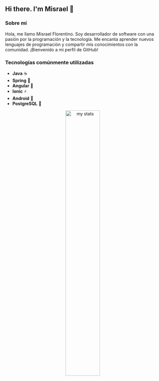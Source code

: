 ## Hi there. I'm Misrael 👋

### Sobre mí
Hola, me llamo Misrael Florentino. Soy desarrollador de software con una pasión por la programación y la tecnología. Me encanta aprender nuevos lenguajes de programación y compartir mis conocimientos con la comunidad. ¡Bienvenido a mi perfil de GitHub!

### Tecnologías comúnmente utilizadas
- **Java** ☕
- **Spring** 🌱
- **Angular** 📐
- **Ionic** ⚡
- **Android** 🤖
- **PostgreSQL** 🐘

<div align="center">
  <img alt="my stats" width="47%" src="https://github-readme-stats.vercel.app/api?username=misraeldev"/>
  <!-- <img alt="top langs" width="49%" src="https://github-readme-stats.vercel.app/api/top-langs/?username=misraeldev&layout=compact"/> -->
</div>
